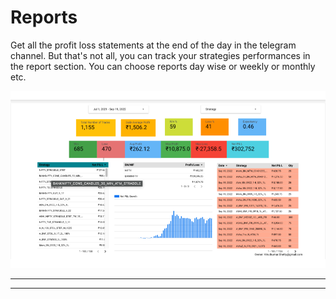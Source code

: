 # Reports

<p id:p> Get all the profit loss statements at the end of the day in the telegram channel. But that's not all, you can track your strategies performances in the report section. You can choose reports day wise or weekly or monthly etc.</p>

![imglog](img/img69.PNG ':id=img')

<hr><hr>